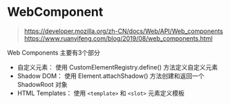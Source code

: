 # WebComponent

> <https://developer.mozilla.org/zh-CN/docs/Web/API/Web_components>
> <https://www.ruanyifeng.com/blog/2019/08/web_components.html>

Web Components 主要有3个部分

- 自定义元素：
   使用 CustomElementRegistry.define() 方法定义自定义元素
- Shadow DOM：
   使用 Element.attachShadow() 方法创建和返回一个 ShadowRoot 对象
- HTML Templates：
    使用 `<template>` 和 `<slot>` 元素定义模板

